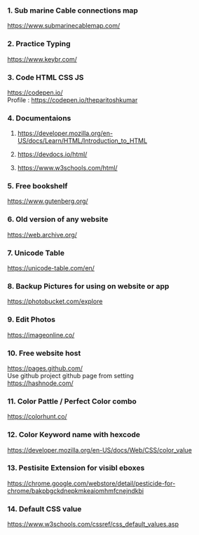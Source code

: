 ### 1. Sub marine Cable connections map
https://www.submarinecablemap.com/

### 2. Practice Typing
https://www.keybr.com/

### 3. Code HTML CSS JS
https://codepen.io/
<br>
Profile : https://codepen.io/theparitoshkumar

### 4. Documentaions
1. https://developer.mozilla.org/en-US/docs/Learn/HTML/Introduction_to_HTML

2. https://devdocs.io/html/

3. https://www.w3schools.com/html/

### 5. Free bookshelf
https://www.gutenberg.org/

### 6. Old version of any website
https://web.archive.org/

### 7. Unicode Table
https://unicode-table.com/en/

### 8. Backup Pictures for using on website or app
https://photobucket.com/explore

### 9. Edit Photos
https://imageonline.co/

### 10. Free website host
https://pages.github.com/
<br>
Use github project github page from setting
<br>
https://hashnode.com/

### 11. Color Pattle / Perfect Color combo
https://colorhunt.co/

### 12. Color Keyword name with hexcode
https://developer.mozilla.org/en-US/docs/Web/CSS/color_value

### 13. Pestisite Extension for visibl eboxes
https://chrome.google.com/webstore/detail/pesticide-for-chrome/bakpbgckdnepkmkeaiomhmfcnejndkbi

### 14. Default CSS value
https://www.w3schools.com/cssref/css_default_values.asp



